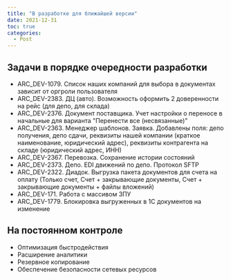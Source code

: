 ```yaml
---
title: "В разработке для ближайшей версии"
date: 2021-12-31
toc: true
categories:
  - Post  
---
```

## Задачи в порядке очередности разработки
-   ARC_DEV-1079. Список наших компаний для выбора в документах зависит от оргроли пользователя
-   ARC_DEV-2383. ДЦ (авто). Возможность оформить 2 доверенности на рейс (для депо, для склада)
-   ARC_DEV-2376. Документ поставщика. Учет настройки о переносе в начальные для варианта "Перенести все (несвязанные)"
-   ARC_DEV-2363. Менеджер шаблонов. Заявка. Добавлены поля: депо получения, депо сдачи, реквизиты нашей компании (краткое наименование, юридический адрес), реквизиты контрагента на складе (юридический адрес, ИНН)
-   ARC_DEV-2367. Перевозка. Сохранение истории состояний
-   ARC_DEV-2373. Депо. EDI движений по депо. Протокол SFTP
-   ARC_DEV-2322. Диадок. Выгрузка пакета документов для счета на оплату (Только счет, Счет + закрывающие документы, Счет + закрывающие документы + файлы вложений)
-   ARC_DEV-171. Работа с массивом ЗПУ
-   ARC_DEV-1779. Блокировка выгруженных в 1С документов на изменение

## На постоянном контроле
-   Оптимизация быстродействия
-   Расширение аналитики
-   Резервное копирование
-   Обеспечение безопасности сетевых ресурсов

